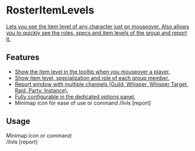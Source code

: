# RosterItemLevels
[Lets you see the item level of any character just on mouseover. Also allows you to quickly see the roles, specs and item levels of the group and report it.](https://imgur.com/a/b6YPNLO)

## Features
* [Show the item level in the tooltip when you mouseover a player.](https://imgur.com/H36uDo1.jpg)
* [Show item level, specialization and role of each group member.](https://i.imgur.com/EzoUoIT.jpg)
* [Report window with multiple channels (Guild, Whisper, Whisper Target, Raid, Party, Instance).](https://i.imgur.com/czsgG04.jpg)
* [Fully configurable in the dedicated options panel.](https://i.imgur.com/2HCX7Zl.png)
* Minimap icon for ease of use or command /ilvls [report]

## Usage
Minimap icon or command:  
/ilvls [report]
